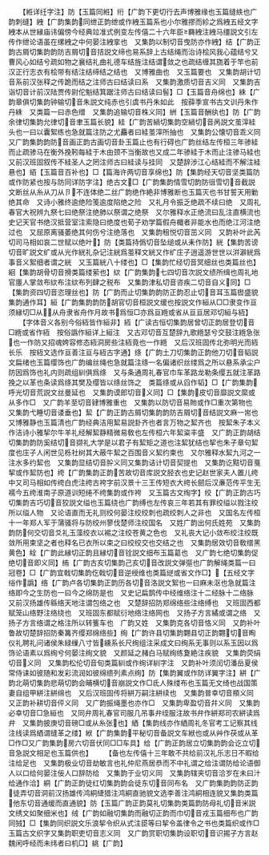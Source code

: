 <!-- { "loadSidebar": true } -->
　　【絍详纴字注】防【玉篇同絍】绗【广韵下更切行去声博雅缘也玉篇缝紩也广韵刺缝】絏【广韵集韵同绁正韵绁或作絏玉篇系也小尔雅摎而紾之爲絏五经文字絏本从世縁庙讳偏傍今经典竝准式例变左传僖二十六年臣羇絏注絏马缰説文引左传作绁论语虽在缧絏之中何晏注絏挛也　又集韵以制切音曳防亦作絏】结【广韵正韵古屑切集韵韵防吉屑切音拮説文缔也易系辞上古结绳而治诗桧风我心蕴结兮又曹风心如结兮疏如物之襄结礼曲礼德车结旌注结谓敛之也疏结缠其旒着于竿也前汉正行志衣有桧带有结注结缔结之结也　又博雅曲也　又玉篇要也　又集韵胡计切音系前汉张释之传跪而结之注师古曰结读曰系　又集韵激质切音吉义同　又集韵吉诣切音计前汉陆贾传尉佗魁结箕踞注师古曰结读曰髻】□【玉篇音舟绵也】絑【广韵章俱切集韵钟输切音朱説文纯赤也引虞书丹朱如此　按薛季宣书古文训丹朱作丹絑　又类篇一曰赤色缯　又集韵追输切音株义同】絒【玉篇音酬纨也】防【广韵余律切集韵允律切音聿玉篇长貌】絓【广韵苦緺切集韵空緺切音呙説文茧滓絓头也一曰以囊絮练也急就篇注防之尤麤者曰絓茧滓所抽也　又集韵公懐切音乖义同　又广韵集韵韵防音画正韵古画切音卦玉篇止也有行碍也广韵丝结左传桓三年骖絓而止疏骖马在衡外挽靷每絓于木由颈不当衡故也又成二年骖絓于木而止注骖马絓也又前汉班固叙传不絓圣人之罔注师古曰絓读与挂同　又楚辞渉江心结絓而不解注絓悬也】絔【玉篇音百补也】□【篇海许两切音享绵也】防【集韵经天切音坚类篇防或作防紧也按与防同详防字注】绝古文□【广韵集韵情雪切韵防徂雪切音截説文断丝从糸从刀从卪不连体绝二丝广韵绝作絶非博雅断也玉篇灭也书甘誓天用勦绝其命　又诗小雅终逾绝险笺逾度陷绝之险　又礼月令振乏绝疏不续曰绝　又周礼春官大祝辨九祭七曰绝祭注绝肺以祭谓之绝祭　又尔雅释水正绝流曰乱注直横流也史记天官书绝汉抵营室注索隐曰绝度也荀子劝学篇假舟檝者非能水也而绝江河注绝过也　又屈原离骚萎绝其何伤兮注绝落也　又集韵租悦切音茁义同　又韵补叶此芮切司马相如哀二世赋以绝叶】防【类篇持僞切音坠缒或从耒作防】絖【集韵苦谤切音旷説文纩或从光作絖礼杂记注絖爲茧释文絖又作纩庄子逍遥游世世以洴澼絖爲事音义絮细者谓之絖　又玉篇絖八十缕也】□【集韵忙经切音冥细丝也类篇丝也】絗【集韵胡骨切音搰类篇缕萦也】絘【广韵集韵七四切音次説文绩所缉也周礼地官廛人掌敛布絘布注絘布列肆之税布　又集韵津私切音咨疾二切音自义同】□【集韵资四切音恣理丝也】防【广韵而止切集韵韵防正韵忍止切音耳玉篇辔盛貌集韵通作耳】絙【广韵集韵韵防胡官切音桓説文缓也按説文作絙从□□隶变作亘须縁切□从从舟隶省舟作月故书爲恒□亦爲亘緪或省从亘亘居邓切絙与絚】
　　【字体音义各别今俗絚皆作絙非】絚【广读古恒切集韵居曾切正韵居登切音□緪或省作絚　按俗譌作絙详上絙注　又古邓切音互楚辞九歌緪瑟兮交鼓注緪急张也一作防又招魂姱容修态絚洞房些注絚竟也一作緪　又后汉班固传北弥明光而絚长乐　按絚文选作亘善注亘与絚古字通】绦【广韵土刀切集韵正韵他刀切音韬説文扁绪也玉篇缨饰也广韵编丝绳也急就篇注绦一名偏诸织丝缕爲之所以悬系承尘户防因爲饰也礼内则疏组紃俱爲绦　又与条通周礼春官巾车革路龙勒条缨五就注革路挽之以革也条读爲绦其樊及缨皆以绦丝饰之　类篇绦或从舀作韬】□【广韵集韵呼光切音荒説文丝曼延也　又集韵谟郎切音义同】□【集韵皮切音靡説文縻或从多作□　又广韵羊至切音肄博雅重也　又集韵以防切音易貤或作□重次第物也　又集韵弋睡切音诿垂也】絜【广韵正韵古屑切集韵韵防吉屑切音结説文麻一耑也　又博雅静也玉篇清也广韵经典洁用絜易説卦齐也者言万物之絜齐也　按絜朱子本义作洁诗小雅挈尔牛羊礼经解絜静精微易敎也左传桓六年絜粢丰盛　又广韵正韵胡结切集韵韵防奚结切音撷礼大学是以君子有絜矩之道也注絜犹结也挈也朱子章句絜度也庄子人闲世见栎社树其大蔽牛絜之百围音义絜约束也　又尔雅释水絜九河之一注水多约絜也　又集韵显结切音肸义同又集韵诘计切音契提也　又集韵讫黠切音戛挈或作絜防也】绔【广韵集韵正韵苦故切音库説文胫衣也史记赵世家夫人置儿绔中又司马相如传绔白虎注绔古袴字前汉景十三王传短衣大绔长劒后汉亷范传平生无襦今五绔淮南子原道训短绻不绔集韵或作袴　又玉篇古文绹字】绞【广韵正韵古巧切集韵吉巧切音狡説文缢也玉篇绕也广韵缚也左传哀三年若其有罪绞缢以戮注绞所以缢人物　又论语直而无礼则绞何晏注绞绞刺也疏绞刺人之非也　又国名左传桓十一年郑人军于蒲骚将与防绞州蓼伐楚师注绞国名　又姓广韵出何氏姓苑　又集韵韵防何交切音爻礼玉藻绞衣以裼之注绞苍黄之色也　又礼丧大记小敛布绞注绞既敛所用束坚之者也释名已衣所以束之曰绞绞交也交结之也　又集韵居效切音敎缯黑黄色】絟【广韵此縁切正韵且縁切音铨説文细布玉篇葛也　又广韵七绝切集韵促绝切音即义同】絠【广韵古亥切集韵己亥切音改説文弹彄也广韵解绳类篇一曰冠卷】□【广韵宜戟切集韵仡戟切音逆绶维也类篇縌或省文作□】【五经文字绤作譌】络【广韵卢各切集韵正韵历各切音洛説文絮也一曰麻未沤也急就篇注络即今之生防也一曰今之绵防是也　又史记扁鹊传中经维络注十二经脉十二络脉　又前汉扬雄传緜络天地注谓包络之也　又楚辞招防郑绵络些注络缚也　又班固西都赋笼山络野注络绕也　又班固东都赋衍地络注络网也　又扬子方言繘或谓之络　又扬子方言络谓之格注所以转篗车也　广韵又姓　又集韵克各切音恪义同　又韵补叶鲁故切楚辞招防秦篝齐缨郑绵络些】绚【广韵许县切集韵翾县切正韵翾切音眴仪礼聘礼问诸侯朱緑缫八寸皆纁系长尺绚组注采成文曰绚系无事则以系玉因以爲饰论语素以爲绚兮何晏注绚文貌　又颜延之赭白马赋绚练夐絶注疾貌　又集韵荧绢切音义同　又集韵松伦切音旬类篇紃或作绚详紃字注　又韵补叶须闰切潘岳夏侯常侍诔如彼随和发彩流润如彼绵缋列素点绚】防【集韵翼或作防详翼字注】絣【广韵北萌切集韵悲萌切韵会晡横切音崩説文作□氐人殊缕布也玉篇无文绮也战国策妻自组甲絣注絣绵也　又后汉班固传将絣万嗣注絣续也　又集韵普幸切音頩义同　又正韵补耕切音伻义同　又广韵振绳墨也亦作□　又集韵卑盈切音幷义同　又集韵必幸切音□急絙也　又同弁周礼春官司服几吊事弁绖服注故书弁作絣郑司农絣读爲弁　又集韵披庚切音磅□或从糸张也】絤【集韵线亦作絤周礼冬官考工记察其线注线读爲絤谓缝革之缕】絥【广韵集韵平秘切音备説文车絥也或从艸作茯或从革□作□又广韵集韵房六切音伏同□□车具】给【广韵正韵居立切集韵韵会讫立切音急説文相足也玉篇供也】
　　【备也左传僖十三年敢不共给前汉礼乐志日不暇给注给足也　又集韵极业切音劫敏言也礼仲尼燕居恭而不中礼谓之给注谓防给论语御人以口给何晏注佞人口辞防给　又集韵于业切义同　又集韵辖夹切音洽岁在未曰汁给通作洽】絧【广韵正韵徒红切集韵韵会徒东切音同布名　又广韵集韵韵防正韵徒弄切音洞前汉扬雄传鸿絧緁猎注鸿絧直驰貌文选李善注鸿絧相连貌又集韵类篇他东切音通缓而直通貌】防【玉篇广韵正韵莫礼切集韵类篇韵防母礼切音米説文绣文如聚细米也】绒【广韵如融切集韵而融切正韵而巾切音戎玉篇细布也广韵同狨】□【集韵同织説文乐浪挈令织从式注臣等曰挈令盖律令之书也类篇织或作□玉篇古文织字又集韵职吏切音志义同　又广韵赏职切集韵设职切音识掦子方言赵魏闲呼经而未纬者曰机□】絩【广韵】
